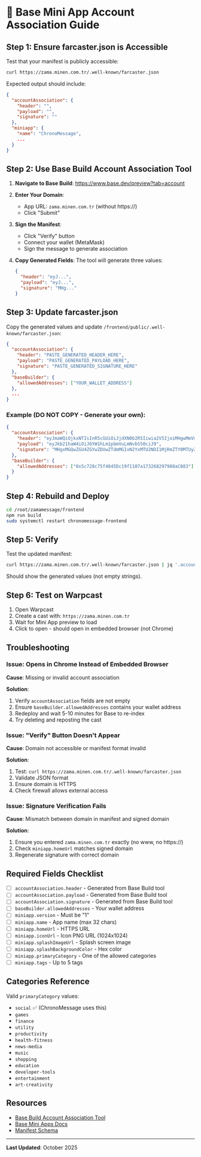# 🔐 Base Mini App Account Association Guide

## Step 1: Ensure farcaster.json is Accessible

Test that your manifest is publicly accessible:

```bash
curl https://zama.minen.com.tr/.well-known/farcaster.json
```

Expected output should include:
```json
{
  "accountAssociation": {
    "header": "",
    "payload": "",
    "signature": ""
  },
  "miniapp": {
    "name": "ChronoMessage",
    ...
  }
}
```

## Step 2: Use Base Build Account Association Tool

1. **Navigate to Base Build**: https://www.base.dev/preview?tab=account

2. **Enter Your Domain**:
   - App URL: `zama.minen.com.tr` (without https://)
   - Click "Submit"

3. **Sign the Manifest**:
   - Click "Verify" button
   - Connect your wallet (MetaMask)
   - Sign the message to generate association

4. **Copy Generated Fields**:
   The tool will generate three values:
   ```json
   {
     "header": "eyJ...",
     "payload": "eyJ...",
     "signature": "MHg..."
   }
   ```

## Step 3: Update farcaster.json

Copy the generated values and update `/frontend/public/.well-known/farcaster.json`:

```json
{
  "accountAssociation": {
    "header": "PASTE_GENERATED_HEADER_HERE",
    "payload": "PASTE_GENERATED_PAYLOAD_HERE",
    "signature": "PASTE_GENERATED_SIGNATURE_HERE"
  },
  "baseBuilder": {
    "allowedAddresses": ["YOUR_WALLET_ADDRESS"]
  },
  ...
}
```

### Example (DO NOT COPY - Generate your own):
```json
{
  "accountAssociation": {
    "header": "eyJmaWQiOjkxNTIsInR5cGUiOiJjdXN0b2R5Iiwia2V5IjoiMHgwMmVmNzkwRGQ3OTkzQTM1ZkQ4NDdDMDUzRURkQUU5NDBEMDU1NTk2In0",
    "payload": "eyJkb21haW4iOiJ6YW1hLm1pbmVuLmNvbS50ciJ9",
    "signature": "MHgxMGQwZGU4ZGYwZDUwZTdmMGIxN2YxMTU2NDI1MjRmZTY0MTUyZGU4ZGU1MWU0MThiYjU4ZjVmZmQxYjRjNDBiNGVlZTRhNDcwNmVmNjhlMzQ0ZGQ5MDBkYmQyMmNlMmVlZGY5ZGQ0N2JlNWRmNzMwYzUxNjE4OWVjZDJjY2Y0MDFj"
  },
  "baseBuilder": {
    "allowedAddresses": ["0x5c728c75f4845Dc19f1107a173268297908aC883"]
  }
}
```

## Step 4: Rebuild and Deploy

```bash
cd /root/zamamessage/frontend
npm run build
sudo systemctl restart chronomessage-frontend
```

## Step 5: Verify

Test the updated manifest:

```bash
curl https://zama.minen.com.tr/.well-known/farcaster.json | jq '.accountAssociation'
```

Should show the generated values (not empty strings).

## Step 6: Test on Warpcast

1. Open Warpcast
2. Create a cast with: `https://zama.minen.com.tr`
3. Wait for Mini App preview to load
4. Click to open - should open in embedded browser (not Chrome)

## Troubleshooting

### Issue: Opens in Chrome Instead of Embedded Browser

**Cause**: Missing or invalid account association

**Solution**:
1. Verify `accountAssociation` fields are not empty
2. Ensure `baseBuilder.allowedAddresses` contains your wallet address
3. Redeploy and wait 5-10 minutes for Base to re-index
4. Try deleting and reposting the cast

### Issue: "Verify" Button Doesn't Appear

**Cause**: Domain not accessible or manifest format invalid

**Solution**:
1. Test: `curl https://zama.minen.com.tr/.well-known/farcaster.json`
2. Validate JSON format
3. Ensure domain is HTTPS
4. Check firewall allows external access

### Issue: Signature Verification Fails

**Cause**: Mismatch between domain in manifest and signed domain

**Solution**:
1. Ensure you entered `zama.minen.com.tr` exactly (no www, no https://)
2. Check `miniapp.homeUrl` matches signed domain
3. Regenerate signature with correct domain

## Required Fields Checklist

- [ ] `accountAssociation.header` - Generated from Base Build tool
- [ ] `accountAssociation.payload` - Generated from Base Build tool
- [ ] `accountAssociation.signature` - Generated from Base Build tool
- [ ] `baseBuilder.allowedAddresses` - Your wallet address
- [ ] `miniapp.version` - Must be "1"
- [ ] `miniapp.name` - App name (max 32 chars)
- [ ] `miniapp.homeUrl` - HTTPS URL
- [ ] `miniapp.iconUrl` - Icon PNG URL (1024x1024)
- [ ] `miniapp.splashImageUrl` - Splash screen image
- [ ] `miniapp.splashBackgroundColor` - Hex color
- [ ] `miniapp.primaryCategory` - One of the allowed categories
- [ ] `miniapp.tags` - Up to 5 tags

## Categories Reference

Valid `primaryCategory` values:
- `social` ✅ (ChronoMessage uses this)
- `games`
- `finance`
- `utility`
- `productivity`
- `health-fitness`
- `news-media`
- `music`
- `shopping`
- `education`
- `developer-tools`
- `entertainment`
- `art-creativity`

## Resources

- [Base Build Account Association Tool](https://www.base.dev/preview?tab=account)
- [Base Mini Apps Docs](https://docs.base.org/mini-apps/)
- [Manifest Schema](https://docs.base.org/mini-apps/core-concepts/manifest)

---

**Last Updated**: October 2025

